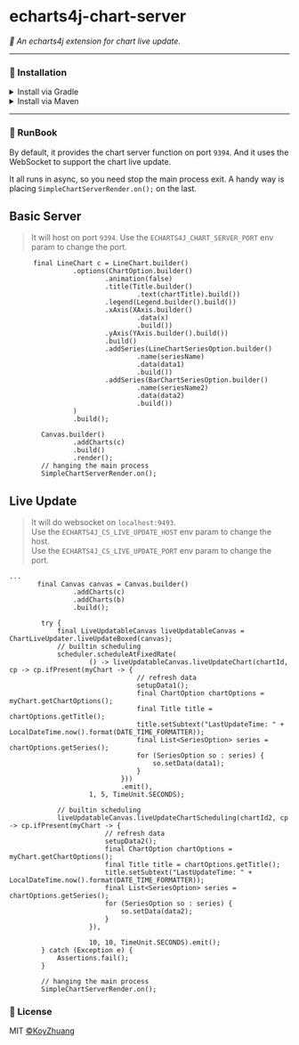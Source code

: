 # echarts4j-chart-server

*🍩 An echarts4j extension for chart live update.*

---

### 🔰 Installation

<details>
  <summary>Install via Gradle</summary>

```gradle
repositories {
    mavenCentral()
    // add the repository
    maven { url 'https://jitpack.io' }
}

dependencies {
   implementation 'com.github.Koooooo-7.echarts4j:echarts4j-chart-server:main-SNAPSHOT'
}
```

</details>

<details>
  <summary>Install via Maven</summary>

```pom
<repositories>
    <repository>
        <id>jitpack.io</id>
        <url>https://jitpack.io</url>
    </repository>
</repositories>
	
<dependency>
    <groupId>com.github.Koooooo-7.echarts4j</groupId>
    <artifactId>echarts4j-chart-server</artifactId>
    <version>main-SNAPSHOT</version>
</dependency>
```
</details>

---

### 📝 RunBook

By default, it provides the chart server function on port `9394`.
And it uses the WebSocket to support the chart live update.

It all runs in async, so you need stop the main process exit.
A handy way is placing `SimpleChartServerRender.on();` on the last.

## Basic Server

> It will host on port `9394`.
> Use the `ECHARTS4J_CHART_SERVER_PORT` env param to change the port.

```
      final LineChart c = LineChart.builder()
                .options(ChartOption.builder()
                        .animation(false)
                        .title(Title.builder()
                                .text(chartTitle).build())
                        .legend(Legend.builder().build())
                        .xAxis(XAxis.builder()
                                .data(x)
                                .build())
                        .yAxis(YAxis.builder().build())
                        .build()
                        .addSeries(LineChartSeriesOption.builder()
                                .name(seriesName)
                                .data(data1)
                                .build())
                        .addSeries(BarChartSeriesOption.builder()
                                .name(seriesName2)
                                .data(data2)
                                .build())
                )
                .build();

        Canvas.builder()
                .addCharts(c)
                .build()
                .render();
        // hanging the main process
        SimpleChartServerRender.on();
```

## Live Update

> It will do websocket on `localhost:9493`.  
> Use the `ECHARTS4J_CS_LIVE_UPDATE_HOST` env param to change the host.  
> Use the `ECHARTS4J_CS_LIVE_UPDATE_PORT` env param to change the port.

```
...
       final Canvas canvas = Canvas.builder()
                .addCharts(c)
                .addCharts(b)
                .build();

        try {
            final LiveUpdatableCanvas liveUpdatableCanvas = ChartLiveUpdater.liveUpdateBoxed(canvas);
            // builtin scheduling
            scheduler.scheduleAtFixedRate(
                    () -> liveUpdatableCanvas.liveUpdateChart(chartId, cp -> cp.ifPresent(myChart -> {
                                // refresh data
                                setupData1();
                                final ChartOption chartOptions = myChart.getChartOptions();
                                final Title title = chartOptions.getTitle();
                                title.setSubtext("LastUpdateTime: " + LocalDateTime.now().format(DATE_TIME_FORMATTER));
                                final List<SeriesOption> series = chartOptions.getSeries();
                                for (SeriesOption so : series) {
                                    so.setData(data1);
                                }
                            }))
                            .emit(),
                    1, 5, TimeUnit.SECONDS);

            // builtin scheduling
            liveUpdatableCanvas.liveUpdateChartScheduling(chartId2, cp -> cp.ifPresent(myChart -> {
                        // refresh data
                        setupData2();
                        final ChartOption chartOptions = myChart.getChartOptions();
                        final Title title = chartOptions.getTitle();
                        title.setSubtext("LastUpdateTime: " + LocalDateTime.now().format(DATE_TIME_FORMATTER));
                        final List<SeriesOption> series = chartOptions.getSeries();
                        for (SeriesOption so : series) {
                            so.setData(data2);
                        }
                    }),

                    10, 10, TimeUnit.SECONDS).emit();
        } catch (Exception e) {
            Assertions.fail();
        }
        
        // hanging the main process
        SimpleChartServerRender.on();

```

### 📃 License

MIT [©KoyZhuang](https://github.com/Koooooo-7/echarts4j/blob/main/LICENSE)